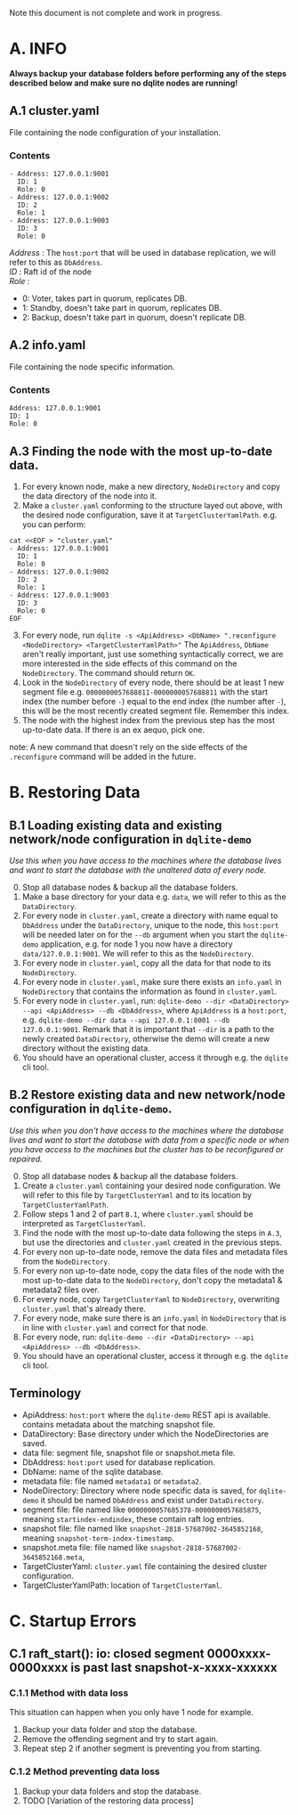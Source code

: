 Note this document is not complete and work in progress.

# A. INFO

**Always backup your database folders before performing any of the steps
described below and make sure no dqlite nodes are running!**

## A.1 cluster.yaml

File containing the node configuration of your installation.

### Contents
```
- Address: 127.0.0.1:9001
  ID: 1
  Role: 0
- Address: 127.0.0.1:9002
  ID: 2
  Role: 1
- Address: 127.0.0.1:9003
  ID: 3
  Role: 0
```

*Address* : The `host:port` that will be used in database replication, we will refer to this as `DbAddress`.  
*ID* : Raft id of the node  
*Role* :  
- 0: Voter, takes part in quorum, replicates DB.  
- 1: Standby, doesn't take part in quorum, replicates DB.  
- 2: Backup, doesn't take part in quorum, doesn't replicate DB.  

## A.2 info.yaml

File containing the node specific information.

### Contents
```
Address: 127.0.0.1:9001
ID: 1
Role: 0
```


## A.3 Finding the node with the most up-to-date data.

1. For every known node, make a new directory, `NodeDirectory` and copy
   the data directory of the node into it.
2. Make a `cluster.yaml` conforming to the structure layed out above, with the
   desired node configuration, save it at `TargetClusterYamlPath`.
   e.g. you can perform:
```
cat <<EOF > "cluster.yaml"
- Address: 127.0.0.1:9001
  ID: 1
  Role: 0
- Address: 127.0.0.1:9002
  ID: 2
  Role: 1
- Address: 127.0.0.1:9003
  ID: 3
  Role: 0
EOF
```
3. For every node, run `dqlite -s <ApiAddress> <DbName> ".reconfigure <NodeDirectory>
   <TargetClusterYamlPath>"`
   The `ApiAddress`, `DbName` aren't really important, just use something
   syntactically correct, we are more interested in the side effects of this
   command on the `NodeDirectory`. The command should return `OK`.
4. Look in the `NodeDirectory` of every node, there should be at least 1 new segment file
   e.g. `0000000057688811-0000000057688811` with the start index (the number
   before `-`) equal to the end index (the number after `-`), this will
   be the most recently created segment file. Remember this index.
5. The node with the highest index from the previous step has the most up-to-date data.
   If there is an ex aequo, pick one.

note: A new command that doesn't rely on the side effects of the `.reconfigure`
command will be added in the future.

# B. Restoring Data

## B.1 Loading existing data and existing network/node configuration in `dqlite-demo`

*Use this when you have access to the machines where the database lives and want
to start the database with the unaltered data of every node.*


0. Stop all database nodes & backup all the database folders.
1. Make a base directory for your data e.g. `data`, we will refer to this as
   the `DataDirectory`.
2. For every node in `cluster.yaml`, create a directory with name equal to
   `DbAddress` under the `DataDirectory`, unique to the node,  this `host:port`
   will be needed later on for the `--db` argument when you start the `dqlite-demo`
   application, e.g. for node 1 you now have a directory `data/127.0.0.1:9001`.
   We will refer to this as the `NodeDirectory`.
3. For every node in `cluster.yaml`, copy all the data for that node to
   its `NodeDirectory`.
4. For every node in `cluster.yaml`, make sure there exists an `info.yaml`
   in `NodeDirectory` that contains the information as found in `cluster.yaml`.
5. For every node in `cluster.yaml`, run:
   `dqlite-demo --dir <DataDirectory> --api <ApiAddress> --db <DbAddress>`,
   where `ApiAddress` is a `host:port`,
   e.g. `dqlite-demo --dir data --api 127.0.0.1:8001 --db 127.0.0.1:9001`.
   Remark that it is important that `--dir` is a path to the newly created
   `DataDirectory`, otherwise the demo will create a new directory without the
   existing data.
6. You should have an operational cluster, access it through e.g. the `dqlite`
   cli tool.


## B.2 Restore existing data and new network/node configuration in `dqlite-demo`.

*Use this when you don't have access to the machines where the database lives and want
to start the database with data from a specific node or when you have access to
the machines but the cluster has to be reconfigured or repaired.*

0. Stop all database nodes & backup all the database folders.
1. Create a `cluster.yaml` containing your desired node configuration.
We will refer to this file by `TargetClusterYaml` and to its location by
`TargetClusterYamlPath`.
2. Follow steps 1 and 2 of part `B.1`, where `cluster.yaml` should be interpreted
   as `TargetClusterYaml`.
3. Find the node with the most up-to-date data following the steps in `A.3`, but
   use the directories and `cluster.yaml` created in the previous steps.
4. For every non up-to-date node, remove the data files and metadata files from the `NodeDirectory`.
5. For every non up-to-date node, copy the data files of the node with
   the most up-to-date data to the `NodeDirectory`, don't copy the metadata1 &
   metadata2 files over.
6. For every node, copy `TargetClusterYaml` to `NodeDirectory`, overwriting
   `cluster.yaml` that's already there.
7. For every node, make sure there is an `info.yaml` in `NodeDirectory` that is in line with
   `cluster.yaml` and correct for that node.
8. For every node, run:
   `dqlite-demo --dir <DataDirectory> --api <ApiAddress> --db <DbAddress>`.
9. You should have an operational cluster, access it through e.g. the `dqlite`
   cli tool.

## Terminology

- ApiAddress: `host:port` where the `dqlite-demo` REST api is available.
  contains metadata about the matching snapshot file.
- DataDirectory: Base directory under which the NodeDirectories are saved.
- data file: segment file, snapshot file or snapshot.meta file.
- DbAddress: `host:port` used for database replication.
- DbName: name of the sqlite database.
- metadata file: file named `metadata1` or `metadata2`.
- NodeDirectory: Directory where node specific data is saved, for `dqlite-demo`
  it should be named `DbAddress` and exist under `DataDirectory`.
- segment file: file named like `0000000057685378-0000000057685875`,
  meaning `startindex-endindex`, these contain raft log entries.
- snapshot file: file named like `snapshot-2818-57687002-3645852168`,
  meaning `snapshot-term-index-timestamp`.
- snapshot.meta file: file named like `snapshot-2818-57687002-3645852168.meta`,
- TargetClusterYaml: `cluster.yaml` file containing the desired cluster configuration.
- TargetClusterYamlPath: location of `TargetClusterYaml`.

# C. Startup Errors

## C.1 raft_start(): io: closed segment 0000xxxx-0000xxxx is past last snapshot-x-xxxx-xxxxxx

### C.1.1 Method with data loss

This situation can happen when you only have 1 node for example.

1. Backup your data folder and stop the database.
2. Remove the offending segment and try to start again.
3. Repeat step 2 if another segment is preventing you from starting.

### C.1.2 Method preventing data loss

1. Backup your data folders and stop the database.
2. TODO [Variation of the restoring data process]
